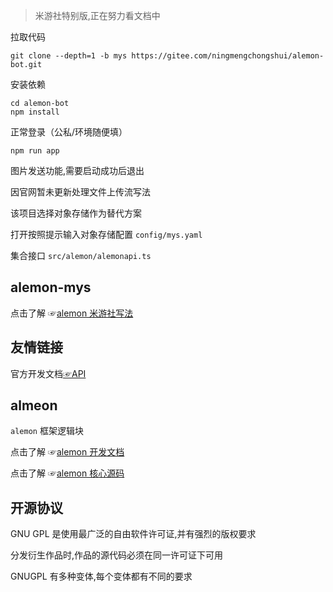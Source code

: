 > 米游社特别版,正在努力看文档中

拉取代码

```
git clone --depth=1 -b mys https://gitee.com/ningmengchongshui/alemon-bot.git
```

安装依赖

```
cd alemon-bot
npm install
```

正常登录（公私/环境随便填）

```
npm run app
```

图片发送功能,需要启动成功后退出

因官网暂未更新处理文件上传流写法

该项目选择对象存储作为替代方案

打开按照提示输入对象存储配置 `config/mys.yaml`

集合接口 `src/alemon/alemonapi.ts`

## alemon-mys

点击了解 ☞[alemon 米游社写法](./doc.md)

## 友情链接

官方开发文档[☞API](https://webstatic.mihoyo.com/)

## almeon

`alemon` 框架逻辑块

点击了解 ☞[alemon 开发文档](http://ningmengchongshui.gitee.io/lemonade)

点击了解 ☞[alemon 核心源码](https://gitee.com/ningmengchongshui/alemon-bot/tree/core/)

## 开源协议

GNU GPL 是使用最广泛的自由软件许可证,并有强烈的版权要求

分发衍生作品时,作品的源代码必须在同一许可证下可用

GNUGPL 有多种变体,每个变体都有不同的要求
